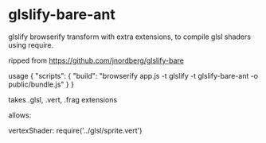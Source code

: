 # glslify-bare-ant
glslify browserify transform with extra extensions, to compile glsl shaders using require.

ripped from https://github.com/jnordberg/glslify-bare

usage 
{
  "scripts": {
    "build": "browserify app.js -t glslify -t glslify-bare-ant -o public/bundle.js"
    }
}
    
takes .glsl, .vert, .frag extensions

allows:

vertexShader: require('../glsl/sprite.vert')
